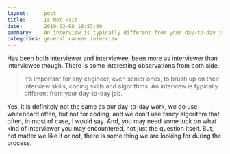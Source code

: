 ```yaml
---
layout:     post
title:      Is Not Fair
date:       2019-03-08 18:57:00
summary:    An interview is typically different from your day-to-day job. Get used to it.
categories: general career interview
---
```


Has been both interviewer and interviewee, been more as interviewer than interviewee though. There is some interesting observations from both side.

> It’s important for any engineer, even senior ones, to brush up on their interview skills, coding skills and algorithms. An interview is typically different from your day-to-day job.

Yes, it is definitely not the same as our day-to-day work, we do use whiteboard often, but not for coding, and we don't use fancy algorithm that often, in most of case, I would say. And, you may need some luck on what kind of interviewer you may encountered, not just the question itself. But, not matter we like it or not, there is some thing we are looking for during the process.